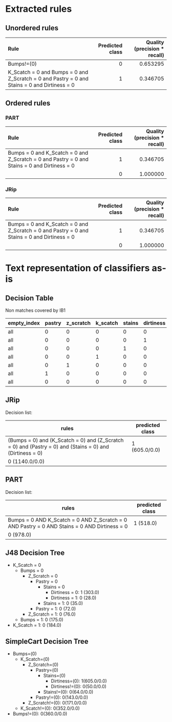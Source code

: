 # Extracted rules

## Unordered rules

| Rule | Predicted class | Quality (precision * recall) |
|:----|----:|----:|
| Bumps!=(0) | 0 | 0.653295 |
| K_Scatch = 0 and Bumps = 0 and Z_Scratch = 0 and Pastry = 0 and Stains = 0 and Dirtiness = 0 | 1 | 0.346705 |

## Ordered rules

### PART

| Rule | Predicted class | Quality (precision * recall) |
|:----|----:|----:|
| Bumps = 0 and K_Scatch = 0 and Z_Scratch = 0 and Pastry = 0 and Stains = 0 and Dirtiness = 0 | 1 | 0.346705 |
|  | 0 | 1.000000 |


### JRip

| Rule | Predicted class | Quality (precision * recall) |
|:----|----:|----:|
| Bumps = 0 and K_Scatch = 0 and Z_Scratch = 0 and Pastry = 0 and Stains = 0 and Dirtiness = 0 | 1 | 0.346705 |
|  | 0 | 1.000000 |


# Text representation of classifiers as-is

## Decision Table

Non matches covered by IB1

empty_index|pastry|z_scratch|k_scatch|stains|dirtiness|bumps|other_faults
---|---|---|---|---|---|---|---
all|0|0|0|0|0|1|0
all|0|0|0|0|1|0|0
all|0|0|0|1|0|0|0
all|0|0|1|0|0|0|0
all|0|1|0|0|0|0|0
all|1|0|0|0|0|0|0
all|0|0|0|0|0|0|1

## JRip

Decision list:

rules | predicted class
---|---
(Bumps = 0) and (K_Scatch = 0) and (Z_Scratch = 0) and (Pastry = 0) and (Stains = 0) and (Dirtiness = 0)|1 (605.0/0.0)
|0 (1140.0/0.0)


## PART

Decision list:

rules | predicted class
---|---
Bumps = 0 AND K_Scatch = 0 AND Z_Scratch = 0 AND Pastry = 0 AND Stains = 0 AND Dirtiness = 0|1 (518.0)
|0 (978.0)


## J48 Decision Tree

* K_Scatch = 0
	* Bumps = 0
		* Z_Scratch = 0
			* Pastry = 0
				* Stains = 0
					* Dirtiness = 0: 1 (303.0)
					* Dirtiness = 1: 0 (28.0)
				* Stains = 1: 0 (35.0)
			* Pastry = 1: 0 (72.0)
		* Z_Scratch = 1: 0 (76.0)
	* Bumps = 1: 0 (175.0)
* K_Scatch = 1: 0 (184.0)


## SimpleCart Decision Tree

* Bumps=(0)
	* K_Scatch=(0)
		* Z_Scratch=(0)
			* Pastry=(0)
				* Stains=(0)
					* Dirtiness=(0): 1(605.0/0.0)
					* Dirtiness!=(0): 0(50.0/0.0)
				* Stains!=(0): 0(64.0/0.0)
			* Pastry!=(0): 0(143.0/0.0)
		* Z_Scratch!=(0): 0(171.0/0.0)
	* K_Scatch!=(0): 0(352.0/0.0)
* Bumps!=(0): 0(360.0/0.0)


